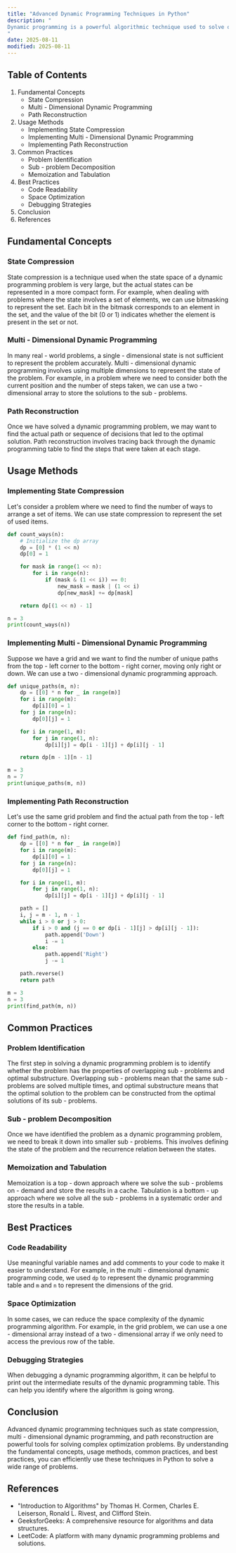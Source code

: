 ```yaml
---
title: "Advanced Dynamic Programming Techniques in Python"
description: "
Dynamic programming is a powerful algorithmic technique used to solve optimization problems by breaking them down into smaller, overlapping sub - problems and storing the solutions to these sub - problems to avoid redundant computations. While basic dynamic programming concepts like memoization and tabulation are well - known, advanced dynamic programming techniques take these ideas further to handle more complex scenarios. In this blog, we will explore some of these advanced techniques in Python, including state compression, multi - dimensional dynamic programming, and path reconstruction.
"
date: 2025-08-11
modified: 2025-08-11
---
```


## Table of Contents
1. Fundamental Concepts
    - State Compression
    - Multi - Dimensional Dynamic Programming
    - Path Reconstruction
2. Usage Methods
    - Implementing State Compression
    - Implementing Multi - Dimensional Dynamic Programming
    - Implementing Path Reconstruction
3. Common Practices
    - Problem Identification
    - Sub - problem Decomposition
    - Memoization and Tabulation
4. Best Practices
    - Code Readability
    - Space Optimization
    - Debugging Strategies
5. Conclusion
6. References

## Fundamental Concepts

### State Compression
State compression is a technique used when the state space of a dynamic programming problem is very large, but the actual states can be represented in a more compact form. For example, when dealing with problems where the state involves a set of elements, we can use bitmasking to represent the set. Each bit in the bitmask corresponds to an element in the set, and the value of the bit (0 or 1) indicates whether the element is present in the set or not.

### Multi - Dimensional Dynamic Programming
In many real - world problems, a single - dimensional state is not sufficient to represent the problem accurately. Multi - dimensional dynamic programming involves using multiple dimensions to represent the state of the problem. For example, in a problem where we need to consider both the current position and the number of steps taken, we can use a two - dimensional array to store the solutions to the sub - problems.

### Path Reconstruction
Once we have solved a dynamic programming problem, we may want to find the actual path or sequence of decisions that led to the optimal solution. Path reconstruction involves tracing back through the dynamic programming table to find the steps that were taken at each stage.

## Usage Methods

### Implementing State Compression
Let's consider a problem where we need to find the number of ways to arrange a set of items. We can use state compression to represent the set of used items.

```python
def count_ways(n):
    # Initialize the dp array
    dp = [0] * (1 << n)
    dp[0] = 1

    for mask in range(1 << n):
        for i in range(n):
            if (mask & (1 << i)) == 0:
                new_mask = mask | (1 << i)
                dp[new_mask] += dp[mask]

    return dp[(1 << n) - 1]

n = 3
print(count_ways(n))
```

### Implementing Multi - Dimensional Dynamic Programming
Suppose we have a grid and we want to find the number of unique paths from the top - left corner to the bottom - right corner, moving only right or down. We can use a two - dimensional dynamic programming approach.

```python
def unique_paths(m, n):
    dp = [[0] * n for _ in range(m)]
    for i in range(m):
        dp[i][0] = 1
    for j in range(n):
        dp[0][j] = 1

    for i in range(1, m):
        for j in range(1, n):
            dp[i][j] = dp[i - 1][j] + dp[i][j - 1]

    return dp[m - 1][n - 1]

m = 3
n = 7
print(unique_paths(m, n))
```

### Implementing Path Reconstruction
Let's use the same grid problem and find the actual path from the top - left corner to the bottom - right corner.

```python
def find_path(m, n):
    dp = [[0] * n for _ in range(m)]
    for i in range(m):
        dp[i][0] = 1
    for j in range(n):
        dp[0][j] = 1

    for i in range(1, m):
        for j in range(1, n):
            dp[i][j] = dp[i - 1][j] + dp[i][j - 1]

    path = []
    i, j = m - 1, n - 1
    while i > 0 or j > 0:
        if i > 0 and (j == 0 or dp[i - 1][j] > dp[i][j - 1]):
            path.append('Down')
            i -= 1
        else:
            path.append('Right')
            j -= 1

    path.reverse()
    return path

m = 3
n = 3
print(find_path(m, n))
```

## Common Practices

### Problem Identification
The first step in solving a dynamic programming problem is to identify whether the problem has the properties of overlapping sub - problems and optimal substructure. Overlapping sub - problems mean that the same sub - problems are solved multiple times, and optimal substructure means that the optimal solution to the problem can be constructed from the optimal solutions of its sub - problems.

### Sub - problem Decomposition
Once we have identified the problem as a dynamic programming problem, we need to break it down into smaller sub - problems. This involves defining the state of the problem and the recurrence relation between the states.

### Memoization and Tabulation
Memoization is a top - down approach where we solve the sub - problems on - demand and store the results in a cache. Tabulation is a bottom - up approach where we solve all the sub - problems in a systematic order and store the results in a table.

## Best Practices

### Code Readability
Use meaningful variable names and add comments to your code to make it easier to understand. For example, in the multi - dimensional dynamic programming code, we used `dp` to represent the dynamic programming table and `m` and `n` to represent the dimensions of the grid.

### Space Optimization
In some cases, we can reduce the space complexity of the dynamic programming algorithm. For example, in the grid problem, we can use a one - dimensional array instead of a two - dimensional array if we only need to access the previous row of the table.

### Debugging Strategies
When debugging a dynamic programming algorithm, it can be helpful to print out the intermediate results of the dynamic programming table. This can help you identify where the algorithm is going wrong.

## Conclusion
Advanced dynamic programming techniques such as state compression, multi - dimensional dynamic programming, and path reconstruction are powerful tools for solving complex optimization problems. By understanding the fundamental concepts, usage methods, common practices, and best practices, you can efficiently use these techniques in Python to solve a wide range of problems.

## References
- "Introduction to Algorithms" by Thomas H. Cormen, Charles E. Leiserson, Ronald L. Rivest, and Clifford Stein.
- GeeksforGeeks: A comprehensive resource for algorithms and data structures.
- LeetCode: A platform with many dynamic programming problems and solutions.